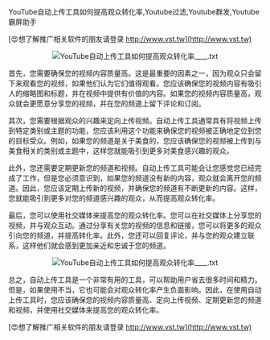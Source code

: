 YouTube自动上传工具如何提高观众转化率,Youtube过滤,Youtube群发,Youtube霸屏助手

[😍想了解推广相关软件的朋友请登录 http://www.vst.tw](http://www.vst.tw)

 <center><img src="https://vst.tw/MP4/tuiguang/png/7.png" alt="YouTube自动上传工具如何提高观众转化率____.txt"></center>

首先，您需要确保您的视频内容质量高。这是最重要的因素之一，因为观众只会留下来观看您的视频，如果他们认为它们值得观看。您应该确保您的视频内容有吸引人的缩略图和标题，并在视频中提供有价值的内容。如果您的视频内容质量高，观众就会更愿意分享您的视频，并在您的频道上留下评论和订阅。

其次，您需要根据观众的兴趣来定向上传视频。自动上传工具通常具有将视频上传到特定类别或主题的功能，您应该利用这个功能来确保您的视频被正确地定位到您的目标受众。例如，如果您的频道是关于美食的，您应该确保您的视频被上传到与美食相关的类别或主题中，这样您就能吸引到更多对美食感兴趣的观众。

此外，您还需要定期更新您的频道和视频。自动上传工具可能会让您感觉您已经完成了工作，但是您必须意识到，如果您的频道没有新的内容，观众就会离开您的频道。因此，您应该定期上传新的视频，并确保您的频道有不断更新的内容。这样，您就能吸引到更多对您的频道感兴趣的观众，从而提高观众转化率。

最后，您可以使用社交媒体来提高您的观众转化率。您可以在社交媒体上分享您的视频，并与观众互动。通过分享有关您的视频的信息和链接，您可以将更多的观众引向您的频道，并提高转化率。此外，您还可以回复评论，并与您的观众建立联系，这样他们就会感到更加亲近和忠诚于您的频道。

 <center><img src="https://vst.tw/MP4/tuiguang/png/1.png" alt="YouTube自动上传工具如何提高观众转化率____.txt"></center>

总之，自动上传工具是一个非常有用的工具，可以帮助用户省去很多时间和精力。但是，如果使用不当，它也可能会对观众转化率产生负面影响。因此，在使用自动上传工具时，您应该确保您的视频内容质量高、定向上传视频、定期更新您的频道和视频，并使用社交媒体来提高您的观众转化率。

[😍想了解推广相关软件的朋友请登录 http://www.vst.tw](http://www.vst.tw)




